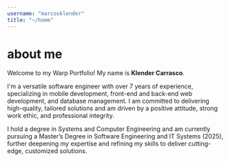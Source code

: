 ```yaml
---
username: "marcosklender"
title: "~/home"
---
```


# about me

Welcome to my Warp Portfolio! My name is **Klender Carrasco**.

I'm a versatile software engineer with over 7 years of experience, specializing in mobile development, front-end and back-end web development, and database management. I am committed to delivering high-quality, tailored solutions and am driven by a positive attitude, strong work ethic, and professional integrity.

I hold a degree in Systems and Computer Engineering and am currently pursuing a Master’s Degree in Software Engineering and IT Systems (2025), further deepening my expertise and refining my skills to deliver cutting-edge, customized solutions.